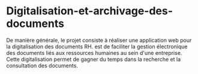 # Digitalisation-et-archivage-des-documents
De manière générale, le projet consiste à réaliser une application web pour la digitalisation des documents RH. est de faciliter la gestion électronique des documents liés aux ressources humaines au sein d'une entreprise. Cette digitalisation permet de gagner du temps dans la recherche et la consultation des documents.
